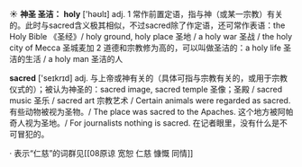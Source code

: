 ☀ <span class="category">**神圣 圣洁：**</span>
<span class="vocabulary">**holy**</span> ['həʊlɪ] 
<span class="definition">adj. 1 常作前置定语，指与神（或某一宗教）有关的。此时与sacred含义极其相似，不过sacred除了作定语，还可常作表语：</span>the Holy Bible 《圣经》/ holy ground, holy place 圣地 / a holy war 圣战 / the holy city of Mecca 圣城麦加 <span class="definition">2 道德和宗教修为高的，可以叫做圣洁的：</span>a holy life 圣洁的生活 / a holy man 圣洁的人

<span class="vocabulary">**sacred**</span> ['seɪkrɪd] 
<span class="definition">adj. 与上帝或神有关的（具体可指与宗教有关的，或用于宗教仪式的）；被认为神圣的：</span>sacred image, sacred temple 圣像；圣殿 / sacred music 圣乐 / sacred art 宗教艺术 / Certain animals were regarded as sacred. 有些动物被视为圣物。/ The place was sacred to the Apaches. 这个地方被阿帕奇人视为圣地。/ For journalists nothing is sacred. 在记者眼里，没有什么是不可冒犯的。

· 表示“仁慈”的词群见[[08原谅 宽恕 仁慈 慷慨 同情]]
